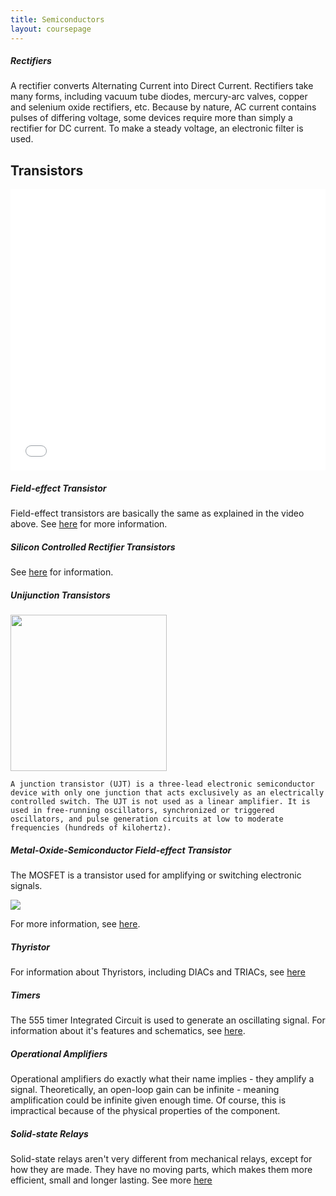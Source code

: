 ```yaml
---
title: Semiconductors
layout: coursepage
---
```


##### Rectifiers
A rectifier converts Alternating Current into Direct Current. Rectifiers take many forms, including vacuum tube diodes, mercury-arc valves, copper and selenium oxide rectifiers, etc. Because by nature, AC current contains pulses of differing voltage, some devices require more than simply a rectifier for DC current. To make a steady voltage, an electronic filter is used.

## Transistors
<iframe width="100%" height="450" src="//www.youtube.com/embed/IcrBqCFLHIY" frameborder="0" allowfullscreen></iframe>

##### Field-effect Transistor
Field-effect transistors are basically the same as explained in the video above. See [here](http://en.wikipedia.org/wiki/Field-effect_transistor) for more information.

##### Silicon Controlled Rectifier Transistors
See [here](http://www.electronics-tutorials.ws/power/thyristor.html) for information.

##### Unijunction Transistors
<img style="height:250px!important;" src="http://upload.wikimedia.org/wikipedia/commons/3/3f/UJT_struttura.png"></img>

    
    A junction transistor (UJT) is a three-lead electronic semiconductor device with only one junction that acts exclusively as an electrically controlled switch. The UJT is not used as a linear amplifier. It is used in free-running oscillators, synchronized or triggered oscillators, and pulse generation circuits at low to moderate frequencies (hundreds of kilohertz). 

##### Metal-Oxide-Semiconductor Field-effect Transistor
The MOSFET is a transistor used for amplifying or switching electronic signals.

![](http://upload.wikimedia.org/wikipedia/commons/a/a9/MOSFET_functioning.svg)

For more information, see [here](http://www.electronics-tutorials.ws/transistor/tran_6.html).

##### Thyristor
For information about Thyristors, including DIACs and TRIACs, see [here](http://www.electronics-radio.com/articles/electronic_components/scr/what-is-a-thyristor.php)

##### Timers
The 555 timer Integrated Circuit is used to generate an oscillating signal. For information about it's features and schematics, see [here](http://en.wikipedia.org/wiki/555_timer_IC).

##### Operational Amplifiers
Operational amplifiers do exactly what their name implies - they amplify a signal. Theoretically, an open-loop gain can be infinite - meaning amplification could be infinite given enough time. Of course, this is impractical because of the physical properties of the component. 

##### Solid-state Relays
Solid-state relays aren't very different from mechanical relays, except for how they are made. They have no moving parts, which makes them more efficient, small and longer lasting. See more [here](http://www.ia.omron.com/support/guide/18/overview.html)
